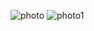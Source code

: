 ![photo](https://github.com/satishgupta2/Music-Player/assets/126942680/025348bb-f796-4c92-beee-7491d0d4f9ef)
![photo1](https://github.com/satishgupta2/Music-Player/assets/126942680/e8defeda-75c3-4361-b95b-62fa14442f3c)
